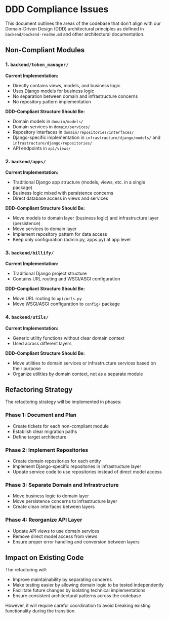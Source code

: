 # DDD Compliance Issues

This document outlines the areas of the codebase that don't align with our Domain-Driven Design (DDD) architectural principles as defined in `backend/backend-readme.md` and other architectural documentation.

## Non-Compliant Modules

### 1. `backend/token_manager/`

**Current Implementation:**
- Directly contains views, models, and business logic
- Uses Django models for business logic
- No separation between domain and infrastructure concerns
- No repository pattern implementation

**DDD-Compliant Structure Should Be:**
- Domain models in `domain/models/`
- Domain services in `domain/services/`
- Repository interfaces in `domain/repositories/interfaces/`
- Django-specific implementation in `infrastructure/django/models/` and `infrastructure/django/repositories/`
- API endpoints in `api/views/`

### 2. `backend/apps/`

**Current Implementation:**
- Traditional Django app structure (models, views, etc. in a single package)
- Business logic mixed with persistence concerns
- Direct database access in views and services

**DDD-Compliant Structure Should Be:**
- Move models to domain layer (business logic) and infrastructure layer (persistence)
- Move services to domain layer
- Implement repository pattern for data access
- Keep only configuration (admin.py, apps.py) at app level

### 3. `backend/billify/`

**Current Implementation:**
- Traditional Django project structure
- Contains URL routing and WSGI/ASGI configuration

**DDD-Compliant Structure Should Be:**
- Move URL routing to `api/urls.py`
- Move WSGI/ASGI configuration to `config/` package

### 4. `backend/utils/`

**Current Implementation:**
- Generic utility functions without clear domain context
- Used across different layers

**DDD-Compliant Structure Should Be:**
- Move utilities to domain services or infrastructure services based on their purpose
- Organize utilities by domain context, not as a separate module

## Refactoring Strategy

The refactoring strategy will be implemented in phases:

### Phase 1: Document and Plan
- Create tickets for each non-compliant module
- Establish clear migration paths
- Define target architecture

### Phase 2: Implement Repositories
- Create domain repositories for each entity
- Implement Django-specific repositories in infrastructure layer
- Update service code to use repositories instead of direct model access

### Phase 3: Separate Domain and Infrastructure
- Move business logic to domain layer
- Move persistence concerns to infrastructure layer
- Create clean interfaces between layers

### Phase 4: Reorganize API Layer
- Update API views to use domain services
- Remove direct model access from views
- Ensure proper error handling and conversion between layers

## Impact on Existing Code

The refactoring will:
- Improve maintainability by separating concerns
- Make testing easier by allowing domain logic to be tested independently
- Facilitate future changes by isolating technical implementations
- Ensure consistent architectural patterns across the codebase

However, it will require careful coordination to avoid breaking existing functionality during the transition. 